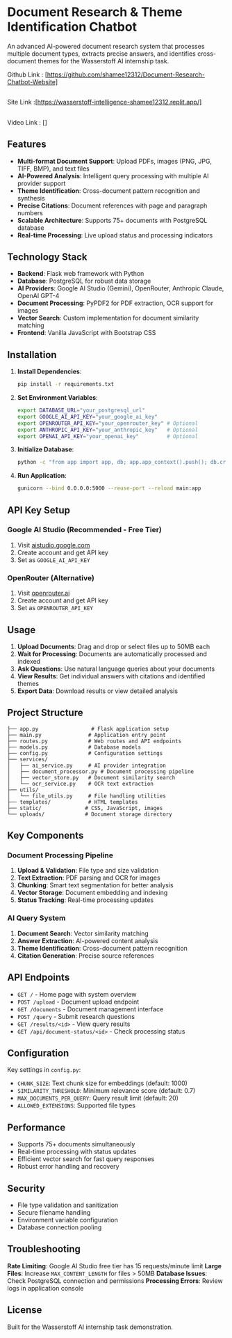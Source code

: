 # Document Research & Theme Identification Chatbot
An advanced AI-powered document research system that processes multiple document types, extracts precise answers, and identifies cross-document themes for the Wasserstoff AI internship task.

Github Link : [https://github.com/shamee12312/Document-Research-Chatbot-Website]
##
Site Link :[https://wasserstoff-intelligence-shamee12312.replit.app/]
##
Video Link : []

## Features

- **Multi-format Document Support**: Upload PDFs, images (PNG, JPG, TIFF, BMP), and text files
- **AI-Powered Analysis**: Intelligent query processing with multiple AI provider support
- **Theme Identification**: Cross-document pattern recognition and synthesis
- **Precise Citations**: Document references with page and paragraph numbers
- **Scalable Architecture**: Supports 75+ documents with PostgreSQL database
- **Real-time Processing**: Live upload status and processing indicators

## Technology Stack

- **Backend**: Flask web framework with Python
- **Database**: PostgreSQL for robust data storage
- **AI Providers**: Google AI Studio (Gemini), OpenRouter, Anthropic Claude, OpenAI GPT-4
- **Document Processing**: PyPDF2 for PDF extraction, OCR support for images
- **Vector Search**: Custom implementation for document similarity matching
- **Frontend**: Vanilla JavaScript with Bootstrap CSS

## Installation

1. **Install Dependencies**:
   ```bash
   pip install -r requirements.txt
   ```

2. **Set Environment Variables**:
   ```bash
   export DATABASE_URL="your_postgresql_url"
   export GOOGLE_AI_API_KEY="your_google_ai_key"
   export OPENROUTER_API_KEY="your_openrouter_key" # Optional
   export ANTHROPIC_API_KEY="your_anthropic_key"   # Optional
   export OPENAI_API_KEY="your_openai_key"         # Optional
   ```

3. **Initialize Database**:
   ```bash
   python -c "from app import app, db; app.app_context().push(); db.create_all()"
   ```

4. **Run Application**:
   ```bash
   gunicorn --bind 0.0.0.0:5000 --reuse-port --reload main:app
   ```

## API Key Setup

### Google AI Studio (Recommended - Free Tier)
1. Visit [aistudio.google.com](https://aistudio.google.com)
2. Create account and get API key
3. Set as `GOOGLE_AI_API_KEY`

### OpenRouter (Alternative)
1. Visit [openrouter.ai](https://openrouter.ai)
2. Create account and get API key
3. Set as `OPENROUTER_API_KEY`

## Usage

1. **Upload Documents**: Drag and drop or select files up to 50MB each
2. **Wait for Processing**: Documents are automatically processed and indexed
3. **Ask Questions**: Use natural language queries about your documents
4. **View Results**: Get individual answers with citations and identified themes
5. **Export Data**: Download results or view detailed analysis

## Project Structure

```
├── app.py                 # Flask application setup
├── main.py               # Application entry point
├── routes.py             # Web routes and API endpoints
├── models.py             # Database models
├── config.py             # Configuration settings
├── services/
│   ├── ai_service.py     # AI provider integration
│   ├── document_processor.py # Document processing pipeline
│   ├── vector_store.py   # Document similarity search
│   └── ocr_service.py    # OCR text extraction
├── utils/
│   └── file_utils.py     # File handling utilities
├── templates/            # HTML templates
├── static/              # CSS, JavaScript, images
└── uploads/             # Document storage directory
```

## Key Components

### Document Processing Pipeline
1. **Upload & Validation**: File type and size validation
2. **Text Extraction**: PDF parsing and OCR for images
3. **Chunking**: Smart text segmentation for better analysis
4. **Vector Storage**: Document embedding and indexing
5. **Status Tracking**: Real-time processing updates

### AI Query System
1. **Document Search**: Vector similarity matching
2. **Answer Extraction**: AI-powered content analysis
3. **Theme Identification**: Cross-document pattern recognition
4. **Citation Generation**: Precise source references

## API Endpoints

- `GET /` - Home page with system overview
- `POST /upload` - Document upload endpoint
- `GET /documents` - Document management interface
- `POST /query` - Submit research questions
- `GET /results/<id>` - View query results
- `GET /api/document-status/<id>` - Check processing status

## Configuration

Key settings in `config.py`:
- `CHUNK_SIZE`: Text chunk size for embeddings (default: 1000)
- `SIMILARITY_THRESHOLD`: Minimum relevance score (default: 0.7)
- `MAX_DOCUMENTS_PER_QUERY`: Query result limit (default: 20)
- `ALLOWED_EXTENSIONS`: Supported file types

## Performance

- Supports 75+ documents simultaneously
- Real-time processing with status updates
- Efficient vector search for fast query responses
- Robust error handling and recovery

## Security

- File type validation and sanitization
- Secure filename handling
- Environment variable configuration
- Database connection pooling

## Troubleshooting

**Rate Limiting**: Google AI Studio free tier has 15 requests/minute limit
**Large Files**: Increase `MAX_CONTENT_LENGTH` for files > 50MB
**Database Issues**: Check PostgreSQL connection and permissions
**Processing Errors**: Review logs in application console

## License

Built for the Wasserstoff AI internship task demonstration.
